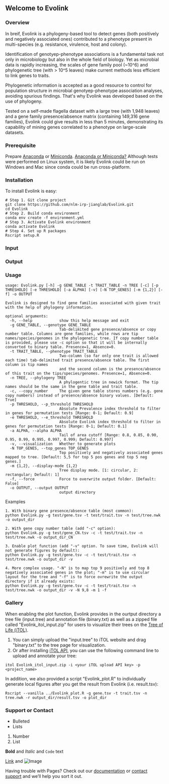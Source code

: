 ## Welcome to Evolink

### Overview
In breif, Evolink is a phylogeny-based tool to detect genes (both positively and negatively associated ones) contributed to a phenotype present in multi-species (e.g. resistance, virulence, host and colony).

Identification of genotyep-phenotype associations is a fundamental task not only in microbiology but also in the whole field of biology. Yet as microbial data is rapidly increasing, the scales of gene family pool (~10^6) and phylogenetic tree (with > 10^5 leaves) make current methods less efficient to link genes to traits. 

Phylogenetic information is accepted as a good resource to control for population structure in microbial genotyep-phenotype association analyses, avoiding spurious findings. That's why Evolink was developed based on the use of phylogeny.

Tested on a self-made flagella dataset with a large tree (with 1,948 leaves) and a gene family presence/absence matrix (containing 149,316 gene families), Evolink could give results in less than 5 minutes, demonstrating its capability of mining genes correlated to a phenotype on large-scale datasets.

### Prerequisite
Prepare [Anaconda](https://www.anaconda.com/products/distribution) or [Miniconda](https://docs.conda.io/en/latest/miniconda.html). [Anaconda or Miniconda?](https://docs.conda.io/projects/conda/en/latest/user-guide/install/download.html#anaconda-or-miniconda)
Although tests were performed on Linux system, it is likely Evolink could be run on Windows and Mac since conda could be run cross-platform.

### Installation
To install Evolink is easy:
```
# Step 1. Git clone project
git clone https://github.com/nlm-irp-jianglab/Evolink.git
cd Evolink
# Step 2. Build conda environment
conda env create -f environment.yml
# Step 3. Activate Evolink environment
conda activate Evolink
# Step 4. Set up R packages
Rscript setup.R
```

### Input


### Output


### Usage
```
usage: Evolink.py [-h] -g GENE_TABLE -t TRAIT_TABLE -n TREE [-c] [-p THRESHOLD] [-e THRESHOLD] [-a ALPHA] [-v] [-N TOP_GENES] [-m {1,2}] [-f] -o OUTPUT

Evolink is designed to find gene families associated with given trait with the help of phylogeny information.

optional arguments:
  -h, --help            show this help message and exit
  -g GENE_TABLE, --genotype GENE_TABLE
                        Tab-delimited gene presence/absence or copy number table. Columns are gene families, while rows are tip names/species/genomes in the phylogenetic tree. If copy number table is provided, please use -c option so that it will be internally converted to binary table. Presence=1, Absence=0.
  -t TRAIT_TABLE, --phenotype TRAIT_TABLE
                        Two-column (so far only one trait is allowed each time) tab-delimited trait presence/absence table. The first column is tip names
                        and the second column is the presence/absence of this trait on the tips/species/genomes. Presence=1, Absence=0.
  -n TREE, --phylogeny TREE
                        A phylogentic tree in newick format. The tip names should be the same in the gene table and trait table.
  -c, --copy_number     The given gene table stores numbers (e.g. gene copy numbers) instead of presence/absence binary values. [Default: True]
  -p THRESHOLD, --p_threshold THRESHOLD
                        Absolute Prevalence index threshold to filter in genes for permutation tests [Range: 0-1; Default: 0.9]
  -e THRESHOLD, --e_threshold THRESHOLD
                        Absolute Evolink index threshold to filter in genes for permutation tests [Range: 0-1; Default: 0.1]
  -a ALPHA, --alpha ALPHA
                        Tail of area cutoff [Range: 0.8, 0.85, 0.90, 0.95, 0.99, 0.995, 0.997, 0.999; Default: 0.997]
  -v, --visualization   Whether to generate plots
  -N TOP_GENES, --top_genes TOP_GENES
                        Top positively and negatively associated genes mapped to tree. [Default: 5,5 for top 5 pos genes and top 5 neg genes.]
  -m {1,2}, --display-mode {1,2}
                        Tree display mode. [1: circular, 2: rectangular; Default: 1]
  -f, --force           Force to overwrite output folder. [Default: False]
  -o OUTPUT, --output OUTPUT
                        output directory
```

Examples
```
1. With binary gene presence/absence table (most common):
python Evolink.py -g test/gene.tsv -t test/trait.tsv -n test/tree.nwk -o output_dir
```

```
2. With gene copy number table (add "-c" option):
python Evolink.py -g test/gene_CN.tsv -c -t test/trait.tsv -n test/tree.nwk -o output_dir_CN
```

```
3. Enable plot function (add "-v" option. To save time, Evolink will not generate figures by default):
python Evolink.py -g test/gene.tsv -c -t test/trait.tsv -n test/tree.nwk -o output_dir -v
```

```
4. More complex usage. "-N" is to map top 9 positively and top 8 negatively associated genes in the plot; "-m" is to use circular layout for the tree and "-f" is to force ovrewrite the output directory if it already exists:
python Evolink.py -g test/gene.tsv -c -t test/trait.tsv -n test/tree.nwk -o output_dir -v -N 9,8 -m 1 -f
```

### Gallery
When enabling the plot function, Evolink provides in the ourtput directory a tree file (input.tree) and annotation file (binary.txt) as well as a zipped file called "Evolink_itol_input.zip" for users to visualize their trees on the [Tree of Life (iTOL)](https://itol.embl.de/).

1. You can simply upload the "input.tree" to iTOL website and drag "binary.txt" to the tree page for visualization.
2. Or after installing [iTOL API](https://github.com/iBiology/iTOL), you can use the following command line to upload and annotate your tree:
```
itol Evolink_itol_input.zip -i <your iTOL upload API key> -p <project_name>
```

In addition, we also provided a script "Evolink_plot.R" to individually generate local figures after you get the result from Evolink (i.e. result.tsv):
```
Rscript --vanilla ../Evolink_plot.R -g gene.tsv -t trait.tsv -n tree.nwk -r output_dir/result.tsv -o plot_dir
```

### Support or Contact

- Bulleted
- Lists

1. Number
2. List

**Bold** and _Italic_ and `Code` text

[Link](url) and ![Image](src)

Having trouble with Pages? Check out our [documentation](https://docs.github.com/categories/github-pages-basics/) or [contact support](https://support.github.com/contact) and we’ll help you sort it out.
